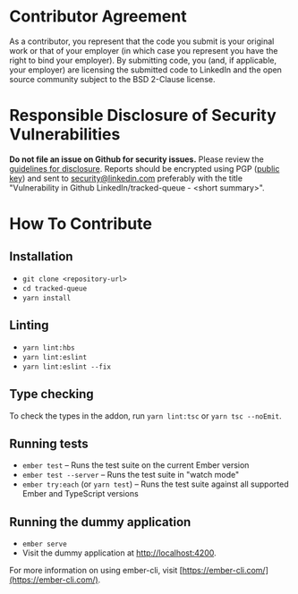 # Contributor Agreement

As a contributor, you represent that the code you submit is your original work or that of your employer (in which case you represent you have the right to bind your employer).  By submitting code, you (and, if applicable, your employer) are licensing the submitted code to LinkedIn and the open source community subject to the BSD 2-Clause license. 

# Responsible Disclosure of Security Vulnerabilities

**Do not file an issue on Github for security issues.**  Please review
the [guidelines for disclosure][disclosure_guidelines].  Reports should
be encrypted using PGP ([public key][pubkey]) and sent to
[security@linkedin.com][disclosure_email] preferably with the title
"Vulnerability in Github LinkedIn/tracked-queue - &lt;short summary&gt;".

[disclosure_guidelines]: https://www.linkedin.com/help/linkedin/answer/62924
[pubkey]: https://www.linkedin.com/help/linkedin/answer/79676
[disclosure_email]: mailto:security@linkedin.com?subject=Vulnerability%20in%20Github%20LinkedIn/tracked-queue%20-%20%3Csummary%3E


# How To Contribute

## Installation

* `git clone <repository-url>`
* `cd tracked-queue`
* `yarn install`

## Linting

* `yarn lint:hbs`
* `yarn lint:eslint`
* `yarn lint:eslint --fix`

## Type checking

To check the types in the addon, run `yarn lint:tsc` or `yarn tsc --noEmit`.

## Running tests

* `ember test` – Runs the test suite on the current Ember version
* `ember test --server` – Runs the test suite in "watch mode"
* `ember try:each` (or `yarn test`) – Runs the test suite against all supported Ember and TypeScript versions

## Running the dummy application

* `ember serve`
* Visit the dummy application at [http://localhost:4200](http://localhost:4200).

For more information on using ember-cli, visit [https://ember-cli.com/](https://ember-cli.com/).
